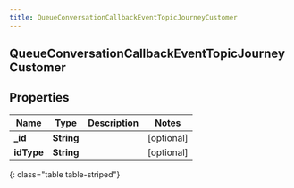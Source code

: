 ```yaml
---
title: QueueConversationCallbackEventTopicJourneyCustomer
---
```

## QueueConversationCallbackEventTopicJourneyCustomer

## Properties

|Name | Type | Description | Notes|
|------------ | ------------- | ------------- | -------------|
| **_id** | **String** |  | [optional] |
| **idType** | **String** |  | [optional] |
{: class="table table-striped"}


